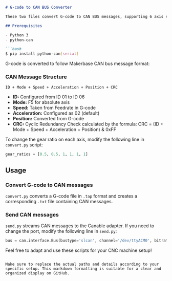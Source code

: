 
```markdown
# G-code to CAN BUS Converter

These two files convert G-code to CAN BUS messages, supporting 6 axis style G-code for: X, Y, Z, A, B, and C axes.

## Prerequisites

- Python 3
- python-can

```bash
$ pip install python-can[serial]
```

G-code is converted to follow Makerbase CAN bus message format:

### CAN Message Structure

```
ID + Mode + Speed + Acceleration + Position + CRC
```

- **ID:** Configured from ID 01 to ID 06
- **Mode:** F5 for absolute axis
- **Speed:** Taken from Feedrate in G-code
- **Acceleration:** Configured as 02 (default)
- **Position:** Converted from G-code
- **CRC:** Cyclic Redundancy Check calculated by the formula: CRC = (ID + Mode + Speed + Acceleration + Position) & 0xFF

To change the gear ratio on each axis, modify the following line in `convert.py` script:

```python
gear_ratios = [0.5, 0.5, 1, 1, 1, 1]
```

## Usage

### Convert G-code to CAN messages

`convert.py` converts a G-code file in `.tap` format and creates a corresponding `.txt` file containing CAN messages.

### Send CAN messages

`send.py` streams CAN messages to the Canable adapter. If you need to change the port, modify the following line in `send.py`:

```python
bus = can.interface.Bus(bustype='slcan', channel='/dev/ttyACM0', bitrate=500000)
```

Feel free to adapt and use these scripts for your CNC machine setup!
```

Make sure to replace the actual paths and details according to your specific setup. This markdown formatting is suitable for a clear and organized display on GitHub.
